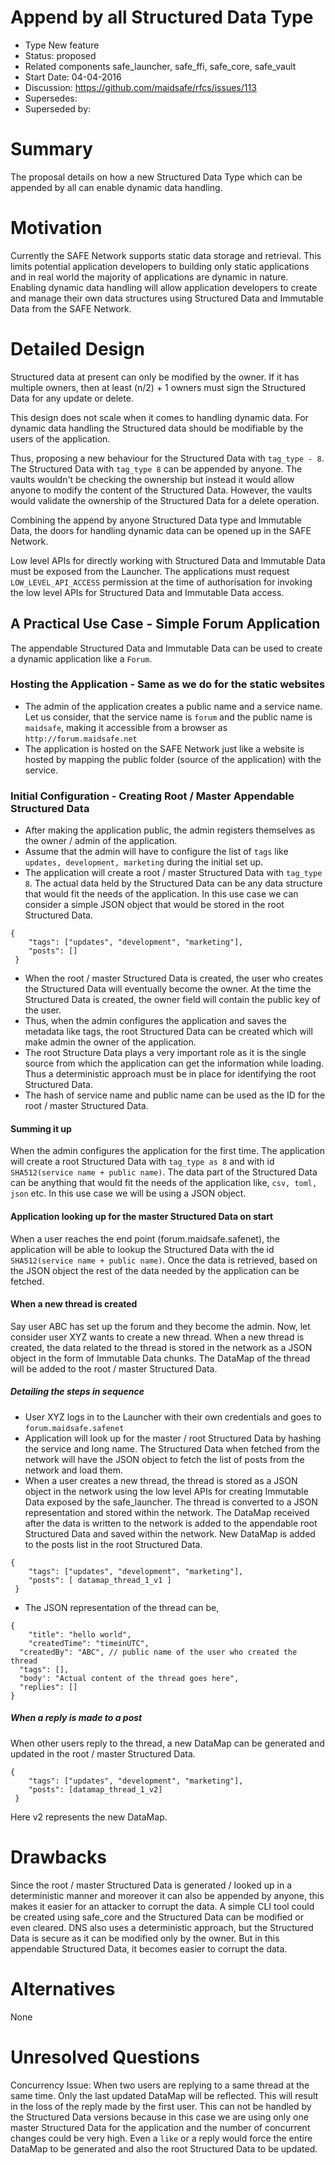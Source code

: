 # Append by all Structured Data Type

- Type New feature
- Status: proposed
- Related components safe_launcher, safe_ffi, safe_core, safe_vault
- Start Date: 04-04-2016
- Discussion: https://github.com/maidsafe/rfcs/issues/113
- Supersedes:
- Superseded by:

# Summary

The proposal details on how a new Structured Data Type which can be appended by all
can enable dynamic data handling.


# Motivation

Currently the SAFE Network supports static data storage and retrieval. This limits
potential application developers to building only static applications and in real world the majority
of applications are dynamic in nature. Enabling dynamic data handling will allow application
developers to create and manage their own data structures using Structured Data and Immutable Data
from the SAFE Network.

# Detailed Design

Structured data at present can only be modified by the owner. If it has multiple owners,
then at least (n/2) + 1 owners must sign the Structured Data for any update or delete.

This design does not scale when it comes to handling dynamic data. For dynamic data
handling the Structured data should be modifiable by the users of the application.

Thus, proposing a new behaviour for the Structured Data with `tag_type - 8`. The Structured
Data with `tag_type 8` can be appended by anyone. The vaults wouldn't be checking the
ownership but instead it would allow anyone to modify the content of the Structured Data.
However, the vaults would validate the ownership of the Structured Data for a delete operation.

Combining the append by anyone Structured Data type and Immutable Data, the doors for handling
dynamic data can be opened up in the SAFE Network.

Low level APIs for directly working with Structured Data and Immutable Data must be exposed
from the Launcher. The applications must request `LOW_LEVEL_API_ACCESS` permission at the time of
authorisation for invoking the low level APIs for Structured Data and
Immutable Data access.

## A Practical Use Case - Simple Forum Application

The appendable Structured Data and Immutable Data can be used to create a dynamic
application like a `Forum`.

### Hosting the Application - Same as we do for the static websites

- The admin of the application creates a public name and a service name. Let us consider,
that the service name is `forum` and the public name is `maidsafe`, making it accessible
from a browser as `http://forum.maidsafe.net`
- The application is hosted on the SAFE Network just like a website is hosted by mapping
the public folder (source of the application) with the service.

### Initial Configuration - Creating Root / Master Appendable Structured Data

- After making the application public, the admin registers themselves as the owner / admin of the
application.
- Assume that the admin will have to configure the list of `tags` like `updates, development,
marketing` during the initial set up.
- The application will create a root / master Structured Data with `tag_type 8`. The actual data
held by the Structured Data can be any data structure that would fit the needs of the application.
In this use case we can consider a simple JSON object that would be stored in the root
Structured Data.
```
{
	"tags": ["updates", "development", "marketing"],
 	"posts": []
 }
```
- When the root / master Structured Data is created, the user who creates the Structured Data
will eventually become the owner. At the time the Structured Data is created, the owner field will
contain the public key of the user.
- Thus, when the admin configures the application and saves the metadata like tags, the root
Structured Data can be created which will make admin the owner of the application.
- The root Structure Data plays a very important role as it is the single source from which the
application can get the information while loading. Thus a deterministic approach must be in place
for identifying the root Structured Data.
- The hash of service name and public name can be used as the ID for the root / master Structured
Data.

#### Summing it up

When the admin configures the application for the first time. The application will create a root
Structured Data with `tag_type as 8` and with id `SHA512(service name + public name)`.
The data part of the Structured Data can be anything that would fit the needs of the application
like, `csv, toml, json` etc. In this use case we will be using a JSON object.

#### Application looking up for the master Structured Data on start

When a user reaches the end point (forum.maidsafe.safenet), the application will be able to lookup
the Structured Data with the id `SHA512(service name + public name)`. Once the data is retrieved,
based on the JSON object the rest of the data needed by the application can be fetched.

#### When a new thread is created

Say user ABC has set up the forum and they become the admin. Now, let consider user XYZ wants to
create a new thread. When a new thread is created, the data related to the thread is stored in the
network as a JSON object in the form of Immutable Data chunks. The DataMap of the thread will be
added to the root / master Structured Data.

##### Detailing the steps in sequence

- User XYZ logs in to the Launcher with their own credentials and goes to `forum.maidsafe.safenet`
- Application will look up for the master / root Structured Data by hashing the service and long
name. The Structured Data when fetched from the network will have the JSON object to fetch the list
of posts from the network and load them.
- When a user creates a new thread, the thread is stored as a JSON object in the network using
the low level APIs for creating Immutable Data exposed by the safe_launcher. The thread is converted
to a JSON representation and stored within the network. The DataMap received after the data is
written to the network is added to the appendable root Structured Data and saved within the network.
New DataMap is added to the posts list in the root Structured Data.
```
{
	"tags": ["updates", "development", "marketing"],
 	"posts": [ datamap_thread_1_v1 ]
 }
```
- The JSON representation of the thread can be,
```
{
 	"title": "hello world",
 	"createdTime": "timeinUTC",
  "createdBy": "ABC", // public name of the user who created the thread
  "tags": [],
  "body': "Actual content of the thread goes here",
  "replies": []
}
```
##### When a reply is made to a post

When other users reply to the thread, a new DataMap can be generated and updated in the root /
master Structured Data.
```
{
	"tags": ["updates", "development", "marketing"],
 	"posts": [datamap_thread_1_v2]
 }
 ```
Here v2 represents the new DataMap.


# Drawbacks

Since the root / master Structured Data is generated / looked up in a deterministic manner
and moreover it can also be appended by anyone, this makes it easier for an attacker to corrupt
the data. A simple CLI tool could be created using safe_core and the Structured Data can be modified
or even cleared.
DNS also uses a deterministic approach, but the Structured Data is secure as it can be modified only
by the owner. But in this appendable Structured Data, it becomes easier to corrupt the data.


# Alternatives

None

# Unresolved Questions

Concurrency Issue: When two users are replying to a same thread at the same time.
Only the last updated DataMap will be reflected. This will result in the loss of the
reply made by the first user. This can not be handled by the Structured Data versions because in
this case we are using only one master Structured Data for the application and the number of
concurrent changes could be very high. Even a `like` or a reply would force the entire
DataMap to be generated and also the root Structured Data to be updated.
